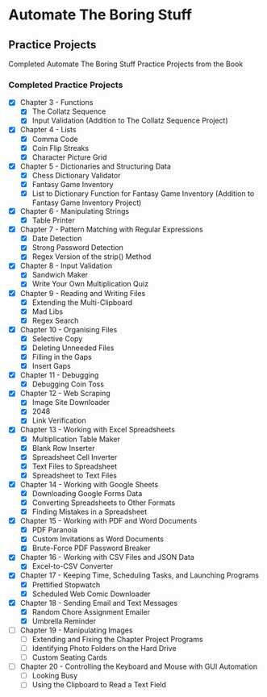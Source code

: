 # Automate The Boring Stuff

## Practice Projects
Completed Automate The Boring Stuff Practice Projects from the Book

### Completed Practice Projects
- [x] Chapter 3 - Functions
    - [x] The Collatz Sequence
    - [x] Input Validation (Addition to The Collatz Sequence Project)
- [x] Chapter 4 - Lists
    - [x] Comma Code
    - [x] Coin Flip Streaks
    - [x] Character Picture Grid
- [x] Chapter 5 - Dictionaries and Structuring Data
    - [x] Chess Dictionary Validator
    - [x] Fantasy Game Inventory 
    - [x] List to Dictionary Function for Fantasy Game Inventory (Addition to Fantasy Game Inventory Project)
- [x] Chapter 6 - Manipulating Strings
    - [x] Table Printer
- [x] Chapter 7 - Pattern Matching with Regular Expressions
    - [x] Date Detection
    - [x] Strong Password Detection
    - [x] Regex Version of the strip() Method
- [x] Chapter 8 - Input Validation
    - [x] Sandwich Maker
    - [x] Write Your Own Multiplication Quiz
- [x] Chapter 9 - Reading and Writing Files
    - [x] Extending the Multi-Clipboard
    - [x] Mad Libs
    - [x] Regex Search
- [x] Chapter 10 - Organising Files
    - [x] Selective Copy
    - [x] Deleting Unneeded Files
    - [x] Filling in the Gaps
    - [x] Insert Gaps
- [x] Chapter 11 - Debugging
    - [x] Debugging Coin Toss
- [x] Chapter 12 - Web Scraping
    - [x] Image Site Downloader
    - [x] 2048
    - [x] Link Verification
- [x] Chapter 13 - Working with Excel Spreadsheets
    - [x] Multiplication Table Maker
    - [x] Blank Row Inserter
    - [x] Spreadsheet Cell Inverter
    - [x] Text Files to Spreadsheet
    - [x] Spreadsheet to Text Files
- [x] Chapter 14 - Working with Google Sheets
    - [x] Downloading Google Forms Data
    - [x] Converting Spreadsheets to Other Formats
    - [x] Finding Mistakes in a Spreadsheet
- [x] Chapter 15 - Working with PDF and Word Documents
    - [x] PDF Paranoia
    - [x] Custom Invitations as Word Documents
    - [x] Brute-Force PDF Password Breaker
- [x] Chapter 16 - Working with CSV Files and JSON Data
    - [x] Excel-to-CSV Converter
- [x] Chapter 17 - Keeping Time, Scheduling Tasks, and Launching Programs
    - [x] Prettified Stopwatch
    - [x] Scheduled Web Comic Downloader
- [x] Chapter 18 - Sending Email and Text Messages
    - [x] Random Chore Assignment Emailer
    - [x] Umbrella Reminder
- [ ] Chapter 19 - Manipulating Images
    - [ ] Extending and Fixing the Chapter Project Programs
    - [ ] Identifying Photo Folders on the Hard Drive
    - [ ] Custom Seating Cards
- [ ] Chapter 20 - Controlling the Keyboard and Mouse with GUI Automation
    - [ ] Looking Busy
    - [ ] Using the Clipboard to Read a Text Field